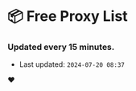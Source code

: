 # :package: Free Proxy List
### Updated every 15 minutes.

- Last updated: `2024-07-20 08:37`

:heart:

